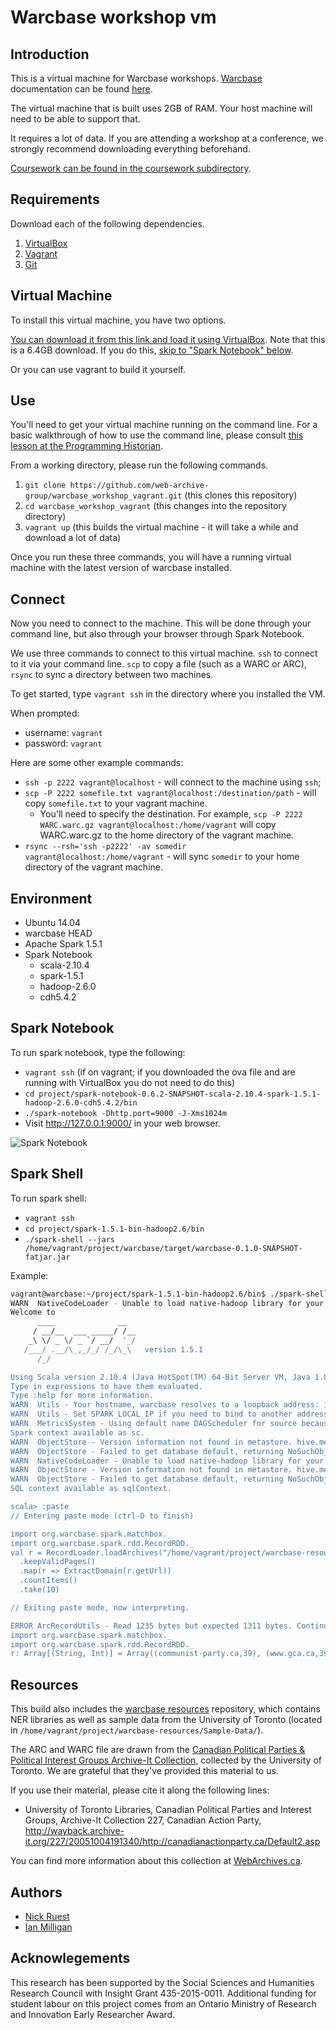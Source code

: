 # Warcbase workshop vm 

## Introduction

This is a virtual machine for Warcbase workshops. [Warcbase](http://warcbase.org) documentation can be found [here](http://docs.warcbase.org/).

The virtual machine that is built uses 2GB of RAM. Your host machine will need to be able to support that.

It requires a lot of data. If you are attending a workshop at a conference, we strongly recommend downloading everything beforehand.

[Coursework can be found in the coursework subdirectory](https://github.com/web-archive-group/warcbase_workshop_vagrant/tree/master/coursework). 

## Requirements

Download each of the following dependencies.

1. [VirtualBox](https://www.virtualbox.org/)
2. [Vagrant](http://www.vagrantup.com/)
3. [Git](https://git-scm.com/)

## Virtual Machine

To install this virtual machine, you have two options. 

[You can download it from this link and load it using VirtualBox](http://alpha.library.yorku.ca/releases/warcbase_workshop/Warcbase_workshop_VM.ova). Note that this is a 6.4GB download. If you do this, [skip to "Spark Notebook" below](https://github.com/web-archive-group/warcbase_workshop_vagrant#spark-notebook).

Or you can use vagrant to build it yourself.

## Use

You'll need to get your virtual machine running on the command line. For a basic walkthrough of how to use the command line, please consult [this lesson at the Programming Historian](http://programminghistorian.org/lessons/intro-to-bash).

From a working directory, please run the following commands.

1. `git clone https://github.com/web-archive-group/warcbase_workshop_vagrant.git` (this clones this repository)
2. `cd warcbase_workshop_vagrant` (this changes into the repository directory)
3. `vagrant up` (this builds the virtual machine - it will take a while and download a lot of data)

Once you run these three commands, you will have a running virtual machine with the latest version of warcbase installed.

## Connect

Now you need to connect to the machine. This will be done through your command line, but also through your browser through Spark Notebook.

We use three commands to connect to this virtual machine. `ssh` to connect to it via your command line. `scp` to copy a file (such as a WARC or ARC), `rsync` to sync a directory between two machines.

To get started, type `vagrant ssh` in the directory where you installed the VM. 

When prompted:
  - username: `vagrant`
  - password: `vagrant`

Here are some other example commands:
* `ssh -p 2222 vagrant@localhost` - will connect to the machine using `ssh`;
* `scp -P 2222 somefile.txt vagrant@localhost:/destination/path` - will copy `somefile.txt` to your vagrant machine. 
  - You'll need to specify the destination. For example, `scp -P 2222 WARC.warc.gz vagrant@localhost:/home/vagrant` will copy WARC.warc.gz to the home directory of the vagrant machine.
* `rsync --rsh='ssh -p2222' -av somedir vagrant@localhost:/home/vagrant` - will sync `somedir` to your home directory of the vagrant machine.

## Environment

- Ubuntu 14.04
- warcbase HEAD
- Apache Spark 1.5.1 
- Spark Notebook
  - scala-2.10.4
  - spark-1.5.1
  - hadoop-2.6.0
  - cdh5.4.2

## Spark Notebook

To run spark notebook, type the following:

* `vagrant ssh` (if on vagrant; if you downloaded the ova file and are running with VirtualBox you do not need to do this)
* `cd project/spark-notebook-0.6.2-SNAPSHOT-scala-2.10.4-spark-1.5.1-hadoop-2.6.0-cdh5.4.2/bin`
* `./spark-notebook -Dhttp.port=9000 -J-Xms1024m`
* Visit http://127.0.0.1:9000/ in your web browser.

![Spark Notebook](https://cloud.githubusercontent.com/assets/218561/14062458/f8c6a842-f375-11e5-991b-c5d6a80c6f1a.png)

## Spark Shell

To run spark shell:

* `vagrant ssh`
* `cd project/spark-1.5.1-bin-hadoop2.6/bin`
* `./spark-shell --jars /home/vagrant/project/warcbase/target/warcbase-0.1.0-SNAPSHOT-fatjar.jar`

Example:
```bash
vagrant@warcbase:~/project/spark-1.5.1-bin-hadoop2.6/bin$ ./spark-shell --jars /home/vagrant/project/warcbase/target/warcbase-0.1.0-SNAPSHOT-fatjar.jar
WARN  NativeCodeLoader - Unable to load native-hadoop library for your platform... using builtin-java classes where applicable
Welcome to
      ____              __
     / __/__  ___ _____/ /__
    _\ \/ _ \/ _ `/ __/  '_/
   /___/ .__/\_,_/_/ /_/\_\   version 1.5.1
      /_/

Using Scala version 2.10.4 (Java HotSpot(TM) 64-Bit Server VM, Java 1.8.0_74)
Type in expressions to have them evaluated.
Type :help for more information.
WARN  Utils - Your hostname, warcbase resolves to a loopback address: 127.0.1.1; using 10.0.2.15 instead (on interface eth0)
WARN  Utils - Set SPARK_LOCAL_IP if you need to bind to another address
WARN  MetricsSystem - Using default name DAGScheduler for source because spark.app.id is not set.
Spark context available as sc.
WARN  ObjectStore - Version information not found in metastore. hive.metastore.schema.verification is not enabled so recording the schema version 1.2.0
WARN  ObjectStore - Failed to get database default, returning NoSuchObjectException
WARN  NativeCodeLoader - Unable to load native-hadoop library for your platform... using builtin-java classes where applicable
WARN  ObjectStore - Version information not found in metastore. hive.metastore.schema.verification is not enabled so recording the schema version 1.2.0
WARN  ObjectStore - Failed to get database default, returning NoSuchObjectException
SQL context available as sqlContext.

scala> :paste
// Entering paste mode (ctrl-D to finish)

import org.warcbase.spark.matchbox._ 
import org.warcbase.spark.rdd.RecordRDD._ 
val r = RecordLoader.loadArchives("/home/vagrant/project/warcbase-resources/Sample-Data/ARCHIVEIT-227-UOFTORONTO-CANPOLPINT-20060622205612-00009-crawling025.archive.org.arc.gz", sc)
  .keepValidPages()
  .map(r => ExtractDomain(r.getUrl))
  .countItems()
  .take(10)

// Exiting paste mode, now interpreting.

ERROR ArcRecordUtils - Read 1235 bytes but expected 1311 bytes. Continuing...
import org.warcbase.spark.matchbox._
import org.warcbase.spark.rdd.RecordRDD._
r: Array[(String, Int)] = Array((communist-party.ca,39), (www.gca.ca,39), (greenparty.ca,39), (www.davidsuzuki.org,34), (westernblockparty.com,26), (www.nosharia.com,24), (partimarijuana.org,22), (www.ccsd.ca,22), (canadianactionparty.ca,22), (www.nawl.ca,19))
```

## Resources

This build also includes the [warcbase resources](https://github.com/lintool/warcbase-resources) repository, which contains NER libraries as well as sample data from the University of Toronto (located in `/home/vagrant/project/warcbase-resources/Sample-Data/`).

The ARC and WARC file are drawn from the [Canadian Political Parties & Political Interest Groups Archive-It Collection](https://archive-it.org/collections/227), collected by the University of Toronto. We are grateful that they've provided this material to us.

If you use their material, please cite it along the following lines:

- University of Toronto Libraries, Canadian Political Parties and Interest Groups, Archive-It Collection 227, Canadian Action Party, http://wayback.archive-it.org/227/20051004191340/http://canadianactionparty.ca/Default2.asp

You can find more information about this collection at [WebArchives.ca](http://webarchives.ca/). 

## Authors

- [Nick Ruest](https://github.com/ruebot)
- [Ian Milligan](https://github.com/ianmilligan1)

## Acknowlegements

This research has been supported by the Social Sciences and Humanities Research Council with Insight Grant 435-2015-0011. Additional funding for student labour on this project comes from an Ontario Ministry of Research and Innovation Early Researcher Award.